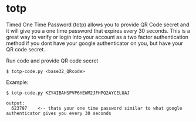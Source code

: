 # totp
Timed One Time Password (totp) allows you to provide QR Code secret and it will give you a one time password that expires every 30 seconds. This is a great way to verify or login into your account as a two factor authentication method if you dont have your google authenticator on you, but have your QR code secret.


Run code and provide QR code secret
  ```
  $ totp-code.py <base32_QRcode>
  ```

Example:
  ```
  $ totp-code.py KZY4IBAHSPVP6YEWM2JFHPQ2AYCELUAJ

  output:
    623787    <-- thats your one time password similar to what google authenticator gives you every 30 seconds
  ```

